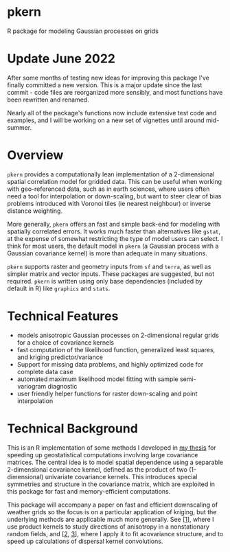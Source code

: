 # pkern
R package for modeling Gaussian processes on grids

# Update June 2022

After some months of testing new ideas for improving this package I've finally committed a new version.
This is a major update since the last commit - code files are reorganized more sensibly, and most
functions have been rewritten and renamed.

Nearly all of the package's functions now include extensive test code and examples, and I will be working on
a new set of vignettes until around mid-summer. 

# Overview

`pkern` provides a computationally lean implementation of a 2-dimensional spatial correlation model for
gridded data. This can be useful when working with geo-referenced data, such as in earth sciences, where 
users often need a tool for interpolation or down-scaling, but want to steer clear of bias problems introduced
with Voronoi tiles (ie nearest neighbour) or inverse distance weighting.

More generally, `pkern` offers an fast and simple back-end for modeling with spatially correlated errors.
It works much faster than alternatives like `gstat`, at the expense of somewhat restricting the type of model
users can select. I think for most users, the default model in `pkern` (a Gaussian process with a Gaussian
covariance kernel) is more than adequate in many situations.

`pkern` supports raster and geometry inputs from `sf` and `terra`, as well as simpler matrix and vector inputs.
These packages are suggested, but not required. `pkern` is written using only base dependencies (included by
default in R) like `graphics` and `stats`. 


# Technical Features

* models anisotropic Gaussian processes on 2-dimensional regular grids for a choice of covariance kernels
* fast computation of the likelihood function, generalized least squares, and kriging predictor/variance
* Support for missing data problems, and highly optimized code for complete data case 
* automated maximum likelihood model fitting with sample semi-variogram diagnostic
* user friendly helper functions for raster down-scaling and point interpolation

# Technical Background

This is an R implementation of some methods I developed in [my thesis](https://doi.org/10.7939/r3-91zn-v276)
for speeding up geostatistical computations involving large covariance matrices. The central idea is to model
spatial dependence using a separable 2-dimensional covariance kernel, defined as the product of two (1-dimensional)
univariate covariance kernels. This introduces special symmetries and structure in the covariance matrix, which are
exploited in this package for fast and memory-efficient computations.

This package will accompany a paper on fast and efficient downscaling of weather grids so the focus is on a particular
application of kriging, but the underlying methods are applicable much more generally. See [[1](https://doi.org/10.7939/r3-g6qb-bq70)],
where I use product kernels to study directions of anisotropy in a nonstationary random fields, and
[[2](https://doi.org/10.1007/s11538-021-00899-z), [3](https://doi.org/10.1098/rsif.2020.0434)], where I apply it to
fit acovariance structure, and to speed up calculations of dispersal kernel convolutions.

